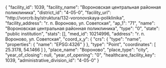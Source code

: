 {
    "facility_id": 1039,
    "facility_name": "Вороновская центральная районная поликлиника",
    "district_id": "4-05-0",
    "facility_url": "http:\/\/vorcrb.by\/struktura\/132-voronovskaya-poliklinika",
    "facility_address": "г. п. Вороново, ул. Советская",
    "ap_1": "71",
    "name": "Вороновская центральная районная поликлиника",
    "type": "0",
    "state": "public institution",
    "stats": [],
    "med_id": 10214996,
    "address": "г. п. Вороново, ул. Советская",
    "coord_x_y": {
        "crs": {
            "type": "name",
            "properties": {
                "name": "EPSG:4326"
            }
        },
        "type": "Point",
        "coordinates": [
            25.3178,
            54.1466
        ]
    },
    "place_name": "Вороново",
    "place_type": "city",
    "year_of_closing": null,
    "year_of_opening": "0",
    "healthcare_facility_key": 1039,
    "administrative_division_id": "4-05-0"
}